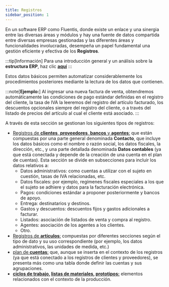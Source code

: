 ```yaml
---
title: Registros
sidebar_position: 1
---
```


En un software ERP como Fluentis, donde existe un enlace y una sinergia entre las diversas áreas y módulos y hay una fuente de datos compartida entre diversas empresas gestionadas y las diferentes áreas y funcionalidades involucradas, desempeña un papel fundamental una gestión eficiente y efectiva de los **Registros**.

:::tip[Información]
Para una introducción general y un análisis sobre la **estructura ERP**, haz clic [**aquí**](/docs/guide/intro/intro-erp)
:::

Estos datos básicos permiten automatizar considerablemente los procedimientos posteriores mediante la lectura de los datos que contienen.

:::note[**Ejemplo:**]
Al ingresar una nueva factura de venta, obtendremos automáticamente las condiciones de pago estándar definidas en el registro del cliente, la tasa de IVA la leeremos del registro del artículo facturado, los descuentos opcionales siempre del registro del cliente, o a través del listado de precios del artículo al cual el cliente está asociado.
:::

A través de esta sección se gestionan los siguientes tipos de registros:
- [Registros de **clientes**, **proveedores**, **bancos** y **agentes**:](/docs/erp-home/registers/contacts/registers-management) que están compuestas por una parte general denominada **Contacto**, que incluye los datos básicos como el nombre o razón social, los datos fiscales, la dirección, etc., y una parte detallada denominada **Datos contables** (ya que está conectada y depende de la creación de una cuenta en el plan de cuentas). Esta sección se divide en subsecciones para incluir los datos relativos a:
    - Datos administrativos: como cuentas a utilizar con el sujeto en cuestión, tasas de IVA relacionadas, etc.
    - Datos fiscales: por ejemplo, regímenes fiscales especiales a los que el sujeto se adhiere y datos para la facturación electrónica.
    - Pagos: condiciones estándar a proponer posteriormente y bancos de apoyo.
    - Entrega: destinatarios y destinos.
    - Gastos y descuentos: descuentos fijos y gastos adicionales a facturar.
    - Listados: asociación de listados de venta y compra al registro.
    - Agentes: asociación de los agentes a los clientes.
    - Otro.
- [Registros de **artículos**:](/docs/erp-home/registers/items/master-item-intro) compuestas por diferentes secciones según el tipo de dato y su uso correspondiente (por ejemplo, los datos administrativos, las unidades de medida, etc.)
- [plan de **cuentas**:](/docs/erp-home/registers/accounting/analytic-chart-of-accounts) que, aunque se inserta en el contexto de los registros (ya que está conectado a los registros de clientes y proveedores), se presenta más como una tabla donde definir las cuentas y sus agrupaciones.
- **[ciclos de trabajo,](/docs/erp-home/registers/production/routes/cycle-management-and-production-phases) [listas de materiales](/docs/erp-home/registers/production/bill-of-materials/bom), [prototipos:](/docs/erp-home/registers/production/standardization/new-prototype)** elementos relacionados con el contexto de la producción.